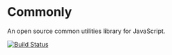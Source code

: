 # Commonly
An open source common utilities library for JavaScript.

[![Build Status](https://travis-ci.org/TheByteBits/commonly.svg?branch=master)](https://travis-ci.org/TheByteBits/commonly)
